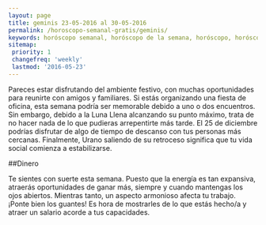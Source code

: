 ```yaml
---
layout: page
title: geminis 23-05-2016 al 30-05-2016 
permalink: /horoscopo-semanal-gratis/geminis/
keywords: horóscopo semanal, horóscopo de la semana, horóscopo, horóscopo gratis,horóscopos, horóscopo esperanza gracia, horoscopos geminis la semana, horóscopos gratis, Tarot, Astrologia, Zodíaco, geminis, horoscopo gratis
sitemap:
 priority: 1
 changefreq: 'weekly'
 lastmod: '2016-05-23'
---
```

Pareces estar disfrutando del ambiente festivo, con muchas oportunidades para reunirte con amigos y familiares. Si estás organizando una fiesta de oficina, esta semana podría ser memorable debido a uno o dos encuentros. Sin embargo, debido a la Luna Llena alcanzando su punto máximo, trata de no hacer nada de lo que pudieras arrepentirte más tarde. El 25 de diciembre podrías disfrutar de algo de tiempo de descanso con tus personas más cercanas. Finalmente, Urano saliendo de su retroceso significa que tu vida social comienza a estabilizarse.

##Dinero

Te sientes con suerte esta semana. Puesto que la energía es tan expansiva, atraerás oportunidades de ganar más, siempre y cuando mantengas los ojos abiertos. Mientras tanto, un aspecto armonioso afecta tu trabajo. ¡Ponte bien los guantes! Es hora de mostrarles de lo que estás hecho/a y atraer un salario acorde a tus capacidades.